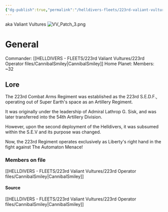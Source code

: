 ```yaml
---
{"dg-publish":true,"permalink":"/helldivers-fleets/223rd-valiant-vultures/223rd-combat-arms-regiment/","noteIcon":"","created":"2024-03-26T23:35:51.112+01:00","updated":"2024-04-02T00:02:30.937+02:00"}
---
```


aka Valiant Vultures
![VV_Patch_3.png](/img/user/z%20Images/VV_Patch_3.png)

# General 
Commander: [[HELLDIVERS - FLEETS/223rd Valiant Vultures/223rd Operator files/CannibalSmiley\|CannibalSmiley]]
Home Planet: 
Members: ~32

## Lore
The 223rd Combat Arms Regiment was established as the 223rd S.E.D.F., operating out of Super Earth's space as an Artillery Regiment. 

It was originally under the leadership of Admiral Lathrop G. 
Sisk, and was later transferred into the 54th Artillery Division. 

However, upon the second deployment of the Helldivers, it was subsumed within the S.E.V and its purpose was changed. 

Now, the 223rd Regiment operates exclusively as Liberty's right hand in the fight against The Automaton Menace!

### Members on file
[[HELLDIVERS - FLEETS/223rd Valiant Vultures/223rd Operator files/CannibalSmiley\|CannibalSmiley]]

#### Source
[[HELLDIVERS - FLEETS/223rd Valiant Vultures/223rd Operator files/CannibalSmiley\|CannibalSmiley]]